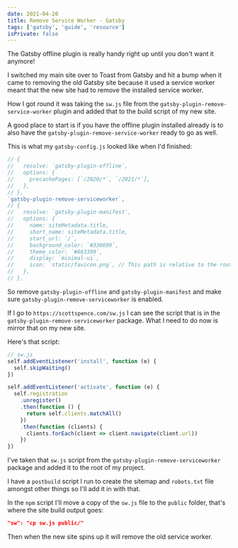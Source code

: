 ```yaml
---
date: 2021-04-20
title: Remove Service Worker - Gatsby
tags: ['gatsby', 'guide', 'resource']
isPrivate: false
---
```


The Gatsby offline plugin is really handy right up until you don't
want it anymore!

I switched my main site over to Toast from Gatsby and hit a bump when
it came to removing the old Gatsby site because it used a service
worker meant that the new site had to remove the installed service
worker.

How I got round it was taking the `sw.js` file from the
`gatsby-plugin-remove-service-worker` plugin and added that to the
build script of my new site.

A good place to start is if you have the offline plugin installed
already is to also have the `gatsby-plugin-remove-service-worker`
ready to go as well.

This is what my `gatsby-config.js` looked like when I'd finished:

```js
// {
//   resolve: `gatsby-plugin-offline`,
//   options: {
//     precachePages: [`/2020/*`, `/2021/*`],
//   },
// },
`gatsby-plugin-remove-serviceworker`,
// {
//   resolve: `gatsby-plugin-manifest`,
//   options: {
//     name: siteMetadata.title,
//     short_name: siteMetadata.title,
//     start_url: `/`,
//     background_color: `#336699`,
//     theme_color: `#663399`,
//     display: `minimal-ui`,
//     icon: `static/favicon.png`, // This path is relative to the root of the site.
//   },
// },
```

So remove `gatsby-plugin-offline` and `gatsby-plugin-manifest` and
make sure `gatsby-plugin-remove-serviceworker` is enabled.

If I go to `https://scottspence.com/sw.js` I can see the script that
is in the `gatsby-plugin-remove-serviceworker` package. What I need to
do now is mirror that on my new site.

Here's that script:

```js
// sw.js
self.addEventListener('install', function (e) {
  self.skipWaiting()
})

self.addEventListener('activate', function (e) {
  self.registration
    .unregister()
    .then(function () {
      return self.clients.matchAll()
    })
    .then(function (clients) {
      clients.forEach(client => client.navigate(client.url))
    })
})
```

I've taken that `sw.js` script from the
`gatsby-plugin-remove-serviceworker` package and added it to the root
of my project.

I have a `postbuild` script I run to create the sitemap and
`robots.txt` file amongst other things so I'll add it in with that.

In the `npm` script I'll move a copy of the `sw.js` file to the
`public` folder, that's where the site build output goes:

```json
"sw": "cp sw.js public/"
```

Then when the new site spins up it will remove the old service worker.
